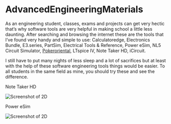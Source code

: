 AdvancedEngineeringMaterials
============================

As an engineering student, classes, exams and projects can get very hectic that’s why software tools are very helpful in making school a little less daunting. After searching and browsing the internet these are the tools that I’ve found very handy and simple to use: Calculatoredge, Electronics Bundle, E3.series, PartSim, Electrical Tools & Reference, Power eSim, NL5 Circuit Simulator, [Pokeroriental](http://poker.oriental303.com/), LTspice IV, Note Taker HD, iCircuit. 

I still have to put many nights of less sleep and a lot of sacrifices but at least with the help of these software engineering tools things would be easier. To all students in the same field as mine, you should try these and see the difference.


Note Taker HD

![Screenshot of 2D](http://www.mac-reviews.net/wp-content/uploads/2013/10/note-taker-hd-screenshot.png)

Power eSim

![Screenshot of 2D](http://www.electronics-lab.com/wp-content/uploads/2012/03/PowerEsim.png)
